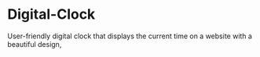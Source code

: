 # Digital-Clock
User-friendly digital clock that displays the current time on a website with a beautiful design,
